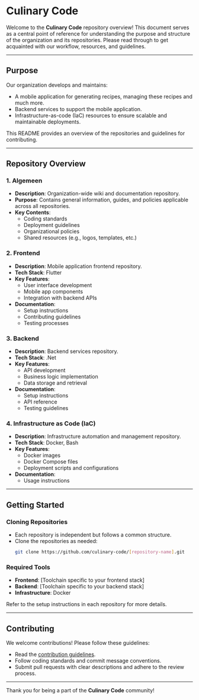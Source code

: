 # Culinary Code

Welcome to the **Culinary Code** repository overview! This document serves as a central point of reference for understanding the purpose and structure of the organization and its repositories. Please read through to get acquainted with our workflow, resources, and guidelines.

---

## Purpose

Our organization develops and maintains:
- A mobile application for generating recipes, managing these recipes and much more.
- Backend services to support the mobile application.
- Infrastructure-as-code (IaC) resources to ensure scalable and maintainable deployments.

This README provides an overview of the repositories and guidelines for contributing.

---

## Repository Overview

### 1. **Algemeen**
- **Description**: Organization-wide wiki and documentation repository.
- **Purpose**: Contains general information, guides, and policies applicable across all repositories.
- **Key Contents**:
  - Coding standards
  - Deployment guidelines
  - Organizational policies
  - Shared resources (e.g., logos, templates, etc.)

### 2. **Frontend**
- **Description**: Mobile application frontend repository.
- **Tech Stack**: Flutter
- **Key Features**:
  - User interface development
  - Mobile app components
  - Integration with backend APIs
- **Documentation**:
  - Setup instructions
  - Contributing guidelines
  - Testing processes

### 3. **Backend**
- **Description**: Backend services repository.
- **Tech Stack**: .Net
- **Key Features**:
  - API development
  - Business logic implementation
  - Data storage and retrieval
- **Documentation**:
  - Setup instructions
  - API reference
  - Testing guidelines

### 4. **Infrastructure as Code (IaC)**
- **Description**: Infrastructure automation and management repository.
- **Tech Stack**: Docker, Bash
- **Key Features**:
  - Docker images
  - Docker Compose files
  - Deployment scripts and configurations
- **Documentation**:
  - Usage instructions

---

## Getting Started

### Cloning Repositories
- Each repository is independent but follows a common structure.
- Clone the repositories as needed:
  ```bash
  git clone https://github.com/culinary-code/[repository-name].git
  ```

### Required Tools
- **Frontend**: [Toolchain specific to your frontend stack]
- **Backend**: [Toolchain specific to your backend stack]
- **Infrastructure**: Docker

Refer to the setup instructions in each repository for more details.

---

## Contributing

We welcome contributions! Please follow these guidelines:
- Read the [contribution guidelines](https://github.com/culinary-code/Algemeen/wiki/Contribution-Guidelines).
- Follow coding standards and commit message conventions.
- Submit pull requests with clear descriptions and adhere to the review process.

---

Thank you for being a part of the **Culinary Code** community!

